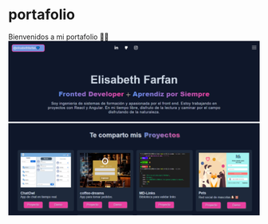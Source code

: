 # portafolio
Bienvenidos a mi portafolio 💼📝
![Portada](./src/images/portada.png)
![Proyectos](./src/images/misproyectos.png)
